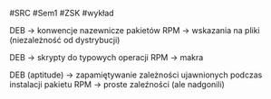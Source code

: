 #SRC #Sem1 #ZSK #wykład 

DEB -> konwencje nazewnicze pakietów
RPM -> wskazania na pliki (niezależność od dystrybucji)

DEB -> skrypty do typowych operacji
RPM -> makra

DEB (aptitude) -> zapamiętywanie zależności ujawnionych podczas instalacji pakietu
RPM -> proste zaleźności (ale nadgonili)
